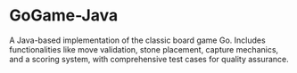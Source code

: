 # GoGame-Java
A Java-based implementation of the classic board game Go. Includes functionalities like move validation, stone placement, capture mechanics, and a scoring system, with comprehensive test cases for quality assurance.

